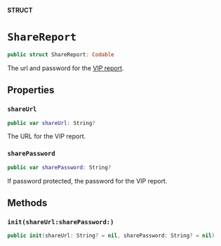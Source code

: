 **STRUCT**

# `ShareReport`

```swift
public struct ShareReport: Codable
```

The url and password for the [VIP report](https://mailchimp.com/help/share-a-campaign-report/).

## Properties
### `shareUrl`

```swift
public var shareUrl: String?
```

The URL for the VIP report.

### `sharePassword`

```swift
public var sharePassword: String?
```

If password protected, the password for the VIP report.

## Methods
### `init(shareUrl:sharePassword:)`

```swift
public init(shareUrl: String? = nil, sharePassword: String? = nil)
```
